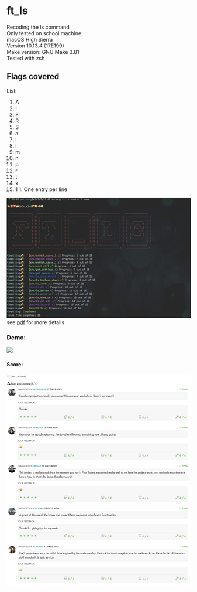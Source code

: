 # ft_ls
Recoding the ls command\
Only tested on school machine:\
macOS High Sierra\
Version 10.13.4 (17E199)\
Make version: GNU Make 3.81\
Tested with zsh

## Flags covered

List:
  1. A
  2. I
  3. F
  4. R
  5. S
  6. a
  7. i
  8. l
  9. m
  10. n
  11. p
  12. r
  13. t
  14. x
  15. 1
    1. One entry per line

![](images/Make.png)
see [pdf](https://github.com/nkone/ft_ls/blob/master/ft_ls.en.pdf) for more details
### Demo:
![](images/ft_ls_demo.gif)

#### Score:
![](images/ls_score.png)
